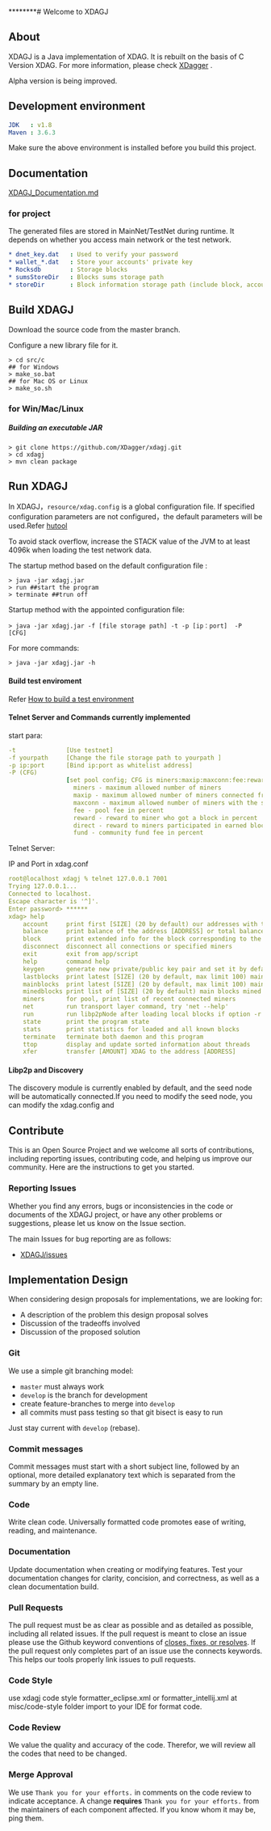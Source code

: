 ********# Welcome to XDAGJ

## About

XDAGJ is a Java implementation of XDAG. It is rebuilt on the basis of C Version XDAG. For more information, please check [XDagger](https://github.com/XDagger/xdag) .

Alpha version is being improved.
## Development environment

```yaml
JDK   : v1.8
Maven : 3.6.3
```

Make sure the above environment is installed before you build this project.



## Documentation

[XDAGJ_Documentation.md](./XDAGJ_Documentation.md)

### for project
The generated files are stored in MainNet/TestNet during runtime. It depends on whether you access main network or the test network.
```yaml
* dnet_key.dat	 : Used to verify your password
* wallet_*.dat	 : Store your accounts' private key
* Rocksdb        : Storage blocks
* sumsStoreDir   : Blocks sums storage path
* storeDir       : Block information storage path (include block, account and orphan)   
```

## Build XDAGJ

Download the source code from the master branch.

Configure a new library file for it.

```shell
> cd src/c
## for Windows
> make_so.bat  
## for Mac OS or Linux
> make_so.sh
```



### for Win/Mac/Linux

##### Building an executable JAR

```shell
> git clone https://github.com/XDagger/xdagj.git
> cd xdagj
> mvn clean package 
```

## Run XDAGJ

In XDAGJ，`resource/xdag.config` is a global configuration file. If specified configuration parameters are not configured，the default parameters will be used.Refer [hutool](https://www.hutool.cn/docs/#/setting/%E6%A6%82%E8%BF%B0)

To avoid stack overflow, increase the STACK value of the JVM to at least 4096k when loading the test network data.

The startup method based on the default configuration file :
```shell
> java -jar xdagj.jar
> run ##start the program
> terminate ##trun off
```

Startup method with the appointed configuration file:

```shell	
> java -jar xdagj.jar -f [file storage path] -t -p [ip：port]  -P [CFG]
```

For more commands:

```shell
> java -jar xdagj.jar -h
```

#### Build test enviroment
Refer [How to build a test environment](./docs/Build_Test_Environment.md)

#### Telnet Server and Commands currently implemented

start para:

```yaml
-t              [Use testnet]
-f yourpath     [Change the file storage path to yourpath ]
-p ip:port      [Bind ip:port as whitelist address]
-P (CFG)
                [set pool config; CFG is miners:maxip:maxconn:fee:reward:direct:fund
                  miners - maximum allowed number of miners
                  maxip - maximum allowed number of miners connected from single ip
                  maxconn - maximum allowed number of miners with the same address
                  fee - pool fee in percent
                  reward - reward to miner who got a block in percent
                  direct - reward to miners participated in earned block in percent
                  fund - community fund fee in percent
```
Telnet Server:

IP and Port in xdag.conf
```yaml
root@localhost xdagj % telnet 127.0.0.1 7001
Trying 127.0.0.1...
Connected to localhost.
Escape character is '^]'.
Enter password> ******
xdag> help
    account     print first [SIZE] (20 by default) our addresses with their amounts
    balance     print balance of the address [ADDRESS] or total balance for all our addresses
    block       print extended info for the block corresponding to the address or hash [A]
    disconnect  disconnect all connections or specified miners
    exit        exit from app/script
    help        command help
    keygen      generate new private/public key pair and set it by default
    lastblocks  print latest [SIZE] (20 by default, max limit 100) main blocks
    mainblocks  print latest [SIZE] (20 by default, max limit 100) main blocks
    minedblocks print list of [SIZE] (20 by default) main blocks mined by current pool
    miners      for pool, print list of recent connected miners
    net         run transport layer command, try 'net --help'
    run         run libp2pNode after loading local blocks if option -r is used
    state       print the program state
    stats       print statistics for loaded and all known blocks
    terminate   terminate both daemon and this program
    ttop        display and update sorted information about threads
    xfer        transfer [AMOUNT] XDAG to the address [ADDRESS]
```

#### Libp2p and Discovery

The discovery module is currently enabled by default, and the seed node will be automatically connected.If you need to modify the seed node, you can modify the xdag.config and 

## Contribute

This is an Open Source Project and we welcome all sorts of contributions, including reporting issues, contributing code, and helping us improve our community. Here are the instructions to get you started. 

### Reporting Issues

Whether you find any errors, bugs or inconsistencies in the code or documents of the XDAGJ project, or have any other problems or suggestions, please let us know on the Issue section.

The main Issues for bug reporting are as follows:

* [XDAGJ/issues](https://github.com/XDagger/xdagj/issues)

## Implementation Design

When considering design proposals for implementations, we are looking for:

- A description of the problem this design proposal solves
- Discussion of the tradeoffs involved
- Discussion of the proposed solution

### Git

We use a simple git branching model:

- `master` must always work
- `develop` is the branch for development
- create feature-branches to merge into `develop`
- all commits must pass testing so that git bisect is easy to run

Just stay current with `develop` (rebase).

### Commit messages

Commit messages must start with a short subject line, followed by an optional, more detailed explanatory text which is separated from the summary by an empty line.

### Code

Write clean code. Universally formatted code promotes ease of writing, reading, and maintenance.

### Documentation

Update documentation when creating or modifying features. Test your documentation changes for clarity, concision, and correctness, as well as a clean documentation build.

### Pull Requests

The pull request must be as clear as possible and as detailed as possible, including all related issues. If the pull request is meant to close an issue please use the Github keyword conventions of [closes, fixes, or resolves](https://help.github.com/articles/closing-issues-via-commit-messages/). If the pull request only completes part of an issue use the connects keywords. This helps our tools properly link issues to pull requests.

### Code Style

use xdagj code style formatter_eclipse.xml or formatter_intellij.xml at misc/code-style folder import to your IDE for format code.


### Code Review

We value the quality and accuracy of the code. Therefor, we will review all the codes that need to be changed.

### Merge Approval

We use `Thank you for your efforts.` in comments on the code review to indicate acceptance. A change **requires** `Thank you for your efforts.` from the maintainers of each component affected. If you know whom it may be, ping them.


